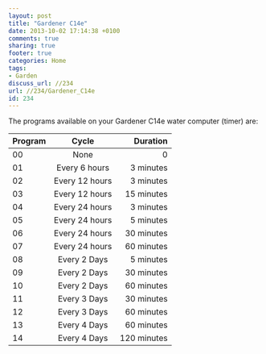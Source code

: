 ```yaml
---
layout: post
title: "Gardener C14e"
date: 2013-10-02 17:14:38 +0100 
comments: true
sharing: true
footer: true
categories: Home 
tags:
- Garden
discuss_url: //234
url: //234/Gardener_C14e
id: 234
---
```


The programs available on your Gardener C14e water computer (timer) are:

| Program        | Cycle           | Duration  |
| ------------- |:-------------:| -----:|
|  00 | None | 0 |
|  01 | Every 6 hours  | 3 minutes  |
|  02 | Every 12 hours  | 3 minutes  |
|  03 | Every 12 hours  | 15 minutes  |
|  04 | Every 24 hours  | 3 minutes  |
|  05 | Every 24 hours  | 5 minutes  |
|  06 | Every 24 hours  | 30 minutes  |
|  07 | Every 24 hours  | 60 minutes  |
|  08 | Every 2 Days     | 5 minutes  |
|  09 | Every 2 Days     | 30 minutes  |
|  10 | Every 2 Days     | 60 minutes  |
|  11 | Every 3 Days     | 30 minutes  |
|  12 | Every 3 Days     | 60 minutes  |
|  13 | Every 4 Days     | 60 minutes  |
|  14 | Every 4 Days     | 120 minutes  |
